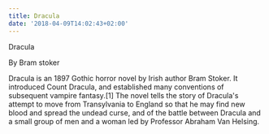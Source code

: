 ```yaml
---
title: Dracula
date: '2018-04-09T14:02:43+02:00'
---
```

Dracula

By Bram stoker

Dracula is an 1897 Gothic horror novel by Irish author Bram Stoker. It introduced Count Dracula, and established many conventions of subsequent vampire fantasy.\[1] The novel tells the story of Dracula's attempt to move from Transylvania to England so that he may find new blood and spread the undead curse, and of the battle between Dracula and a small group of men and a woman led by Professor Abraham Van Helsing.
